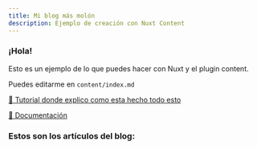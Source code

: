 ```yaml
---
title: Mi blog más molón
description: Ejemplo de creación con Nuxt Content
---
```


### ¡Hola!

Esto es un ejemplo de lo que puedes hacer con Nuxt y el plugin content.

Puedes editarme en <code>content/index.md</code>

[📖 Tutorial donde explico como esta hecho todo esto](https://www.danielprimo.io/blog)

[📖 Documentación](https://content.nuxtjs.org)

### Estos son los artículos del blog: